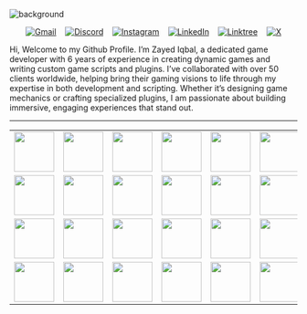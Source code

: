 ![background](https://github.com/user-attachments/assets/2d5be81d-57ef-4c32-bfdd-27f1c04cadce)


<p align="center">
  <a href="#"><img src="https://img.shields.io/badge/Gmail-D18536?style=for-the-badge&logo=gmail&logoColor=white" alt="Gmail"></a>&nbsp;&nbsp;&nbsp;
  <a href="#"><img src="https://img.shields.io/badge/Discord-%235865F2.svg?style=for-the-badge&logo=discord&logoColor=white" alt="Discord"></a>&nbsp;&nbsp;&nbsp;
  <a href="#"><img src="https://img.shields.io/badge/Instagram-%23E4405F.svg?style=for-the-badge&logo=Instagram&logoColor=white" alt="Instagram"></a>&nbsp;&nbsp;&nbsp;
  <a href="#"><img src="https://img.shields.io/badge/linkedin-%230077B5.svg?style=for-the-badge&logo=linkedin&logoColor=white" alt="LinkedIn"></a>&nbsp;&nbsp;&nbsp;
  <a href="#"><img src="https://img.shields.io/badge/linktree-1de9b6?style=for-the-badge&logo=linktree&logoColor=white" alt="Linktree"></a>&nbsp;&nbsp;&nbsp;
  <a href="#"><img src="https://img.shields.io/badge/X-%23000000.svg?style=for-the-badge&logo=X&logoColor=white" alt="X"></a>
</p>

Hi, Welcome to my Github Profile. I’m Zayed Iqbal, a dedicated game developer with 6 years of experience in creating dynamic games and writing custom game scripts and plugins. I’ve collaborated with over 50 clients worldwide, helping bring their gaming visions to life through my expertise in both development and scripting. Whether it’s designing game mechanics or crafting specialized plugins, I am passionate about building immersive, engaging experiences that stand out.

---

<div align="center">
  <table>
    <tr>
      <td><img src="https://cdn.jsdelivr.net/gh/devicons/devicon/icons/csharp/csharp-original.svg" width="70"/></td>
      <td><img src="https://cdn.jsdelivr.net/gh/devicons/devicon/icons/python/python-original.svg" width="70"/></td>
      <td><img src="https://cdn.jsdelivr.net/gh/devicons/devicon/icons/javascript/javascript-original.svg" width="70"/></td>
      <td><img src="https://cdn.jsdelivr.net/gh/devicons/devicon/icons/cplusplus/cplusplus-original.svg" width="70"/></td>
      <td><img src="https://cdn.jsdelivr.net/gh/devicons/devicon/icons/django/django-plain.svg" width="70"/></td>
      <td><img src="https://cdn.jsdelivr.net/gh/devicons/devicon/icons/github/github-original.svg" width="70"/></td>
    </tr>
    <tr>
      <td><img src="https://cdn.jsdelivr.net/gh/devicons/devicon/icons/nginx/nginx-original.svg" width="70"/></td>
      <td><img src="https://cdn.jsdelivr.net/gh/devicons/devicon/icons/git/git-original.svg" width="70"/></td>
      <td><img src="https://cdn.jsdelivr.net/gh/devicons/devicon/icons/css3/css3-original.svg" width="70"/></td>
      <td><img src="https://cdn.jsdelivr.net/gh/devicons/devicon/icons/bootstrap/bootstrap-original.svg" width="70"/></td>
      <td><img src="https://cdn.jsdelivr.net/gh/devicons/devicon/icons/pytest/pytest-original.svg" width="70"/></td>
      <td><img src="https://cdn.jsdelivr.net/gh/devicons/devicon/icons/jquery/jquery-original.svg" width="70"/></td>
    </tr>
    <tr>
      <td><img src="https://cdn.jsdelivr.net/gh/devicons/devicon/icons/gitlab/gitlab-original.svg" width="70"/></td>
      <td><img src="https://cdn.jsdelivr.net/gh/devicons/devicon/icons/html5/html5-original.svg" width="70"/></td>
      <td><img src="https://cdn.jsdelivr.net/gh/devicons/devicon/icons/redis/redis-original.svg" width="70"/></td>
      <td><img src="https://cdn.jsdelivr.net/gh/devicons/devicon/icons/postman/postman-original.svg" width="70"/></td>
      <td><img src="https://cdn.jsdelivr.net/gh/devicons/devicon/icons/linux/linux-original.svg" width="70"/></td>
      <td><img src="https://cdn.jsdelivr.net/gh/devicons/devicon/icons/dart/dart-original.svg" width="70"/></td>
    </tr>
    <tr>
      <td><img src="https://img.shields.io/badge/-RabbitMQ-FF6600?logo=rabbitmq&logoColor=white" width="70"/></td>
      <td><img src="https://cdn.jsdelivr.net/gh/devicons/devicon/icons/sentry/sentry-original.svg" width="70"/></td>
      <td><img src="https://cdn.jsdelivr.net/gh/devicons/devicon/icons/postgresql/postgresql-original.svg" width="70"/></td>
      <td><img src="https://cdn.jsdelivr.net/gh/devicons/devicon/icons/dot-net/dot-net-original.svg" width="70"/></td>
      <td><img src="https://img.shields.io/badge/-REST%20API-0A0A0A?logo=postman&logoColor=white" width="70"/></td>
      <td><img src="https://cdn.jsdelivr.net/gh/devicons/devicon/icons/docker/docker-original.svg" width="70"/></td>
    </tr>
  </table>
</div>




